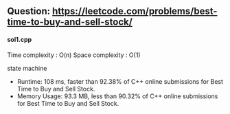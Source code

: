 ## Question: https://leetcode.com/problems/best-time-to-buy-and-sell-stock/

#### sol1.cpp
Time complexity : O(n)
Space complexity : O(1)

state machine

* Runtime: 108 ms, faster than 92.38% of C++ online submissions for Best Time to Buy and Sell Stock.
* Memory Usage: 93.3 MB, less than 90.32% of C++ online submissions for Best Time to Buy and Sell Stock.
